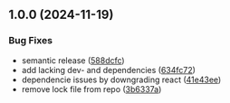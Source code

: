 ## 1.0.0 (2024-11-19)

### Bug Fixes

*  semantic release ([588dcfc](https://github.com/Ridvan-bot/hosandrej.se/commit/588dcfcc82114893ccef44af46c95fb5c87db1d1))
* add lacking dev- and dependencies ([634fc72](https://github.com/Ridvan-bot/hosandrej.se/commit/634fc725919d76330cf740441d55e530b9c71898))
* dependencie issues by downgrading react ([41e43ee](https://github.com/Ridvan-bot/hosandrej.se/commit/41e43ee5e21eecda9d0b2f46dde2974513e9680a))
* remove lock file from repo ([3b6337a](https://github.com/Ridvan-bot/hosandrej.se/commit/3b6337a48b5158b3dc8b330a350883a96422563b))
